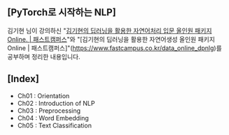 ## [PyTorch로 시작하는 NLP]

김기현 님이 강의하신 "[김기현의 딥러닝을 활용한 자연어처리 입문 올인원 패키지 Online. | 패스트캠퍼스](https://www.fastcampus.co.kr/data_online_dpnlp)"와 "[김기현의 딥러닝을 활용한 자연어생성 올인원 패키지 Online | 패스트캠퍼스]"(https://www.fastcampus.co.kr/data_online_dpnlg)를 공부하며 정리한 내용입니다.



## [Index]

- Ch01 : Orientation
- Ch02 : Introduction of NLP
- Ch03 : Preprocessing
- Ch04 : Word Embedding
- Ch05 : Text Classification
